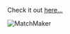 Check it out [here...](http://msdn.microsoft.com/msdnmag/issues/05/10/advancedbasics/default.aspx)

<img alt="MatchMaker" src="http://msdn.microsoft.com/msdnmag/issues/05/10/advancedbasics/fig01.gif" border="0" />